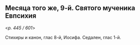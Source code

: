 
## Месяца того же, 9-й. Святого мученика Евпсихия  

<*p. 445 / 601*>

Стихиры и канон, глас 8-й, Иосифа. Седален, глас 1-й.    
